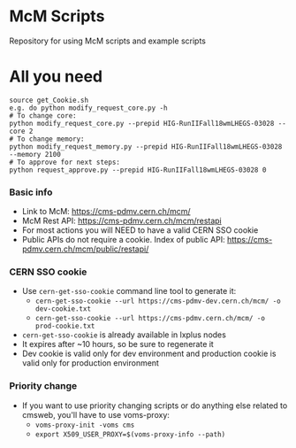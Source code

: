 # McM Scripts
Repository for using McM scripts and example scripts

# All you need
```
source get_Cookie.sh
e.g. do python modify_request_core.py -h
# To change core:
python modify_request_core.py --prepid HIG-RunIIFall18wmLHEGS-03028 --core 2
# To change memory:
python modify_request_memory.py --prepid HIG-RunIIFall18wmLHEGS-03028 --memory 2100
# To approve for next steps:
python request_approve.py --prepid HIG-RunIIFall18wmLHEGS-03028 0
```


### Basic info
* Link to McM: https://cms-pdmv.cern.ch/mcm/
* McM Rest API: https://cms-pdmv.cern.ch/mcm/restapi
* For most actions you will NEED to have a valid CERN SSO cookie
* Public APIs do not require a cookie. Index of public API: https://cms-pdmv.cern.ch/mcm/public/restapi/

### CERN SSO cookie
* Use `cern-get-sso-cookie` command line tool to generate it:
    * `cern-get-sso-cookie --url https://cms-pdmv-dev.cern.ch/mcm/ -o dev-cookie.txt`
    * `cern-get-sso-cookie --url https://cms-pdmv.cern.ch/mcm/ -o prod-cookie.txt`
* `cern-get-sso-cookie` is already available in lxplus nodes
* It expires after ~10 hours, so be sure to regenerate it
* Dev cookie is valid only for dev environment and production cookie is valid only for production environment

### Priority change
* If you want to use priority changing scripts or do anything else related to cmsweb, you'll have to use voms-proxy:
    * `voms-proxy-init -voms cms`
    * `export X509_USER_PROXY=$(voms-proxy-info --path)`
